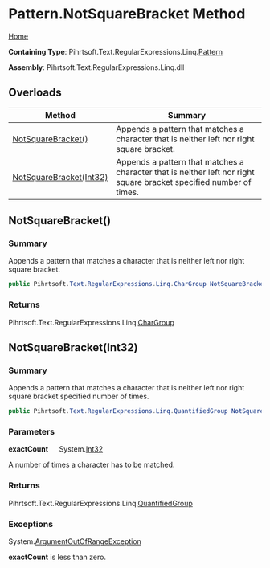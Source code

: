 # Pattern\.NotSquareBracket Method

[Home](../../../../../../README.md)

**Containing Type**: Pihrtsoft\.Text\.RegularExpressions\.Linq\.[Pattern](../README.md)

**Assembly**: Pihrtsoft\.Text\.RegularExpressions\.Linq\.dll

## Overloads

| Method | Summary |
| ------ | ------- |
| [NotSquareBracket()](#Pihrtsoft_Text_RegularExpressions_Linq_Pattern_NotSquareBracket) | Appends a pattern that matches a character that is neither left nor right square bracket\. |
| [NotSquareBracket(Int32)](#Pihrtsoft_Text_RegularExpressions_Linq_Pattern_NotSquareBracket_System_Int32_) | Appends a pattern that matches a character that is neither left nor right square bracket specified number of times\. |

## NotSquareBracket\(\) <a name="Pihrtsoft_Text_RegularExpressions_Linq_Pattern_NotSquareBracket"></a>

### Summary

Appends a pattern that matches a character that is neither left nor right square bracket\.

```csharp
public Pihrtsoft.Text.RegularExpressions.Linq.CharGroup NotSquareBracket()
```

### Returns

Pihrtsoft\.Text\.RegularExpressions\.Linq\.[CharGroup](../../CharGroup/README.md)

## NotSquareBracket\(Int32\) <a name="Pihrtsoft_Text_RegularExpressions_Linq_Pattern_NotSquareBracket_System_Int32_"></a>

### Summary

Appends a pattern that matches a character that is neither left nor right square bracket specified number of times\.

```csharp
public Pihrtsoft.Text.RegularExpressions.Linq.QuantifiedGroup NotSquareBracket(int exactCount)
```

### Parameters

**exactCount** &emsp; System\.[Int32](https://docs.microsoft.com/en-us/dotnet/api/system.int32)

A number of times a character has to be matched\.

### Returns

Pihrtsoft\.Text\.RegularExpressions\.Linq\.[QuantifiedGroup](../../QuantifiedGroup/README.md)

### Exceptions

System\.[ArgumentOutOfRangeException](https://docs.microsoft.com/en-us/dotnet/api/system.argumentoutofrangeexception)

**exactCount** is less than zero\.

